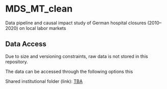# MDS_MT_clean
Data pipeline and causal impact study of German hospital closures (2010–2020) on local labor markets


## Data Access

Due to size and versioning constraints, raw data is not stored in this repository.

The data can be accessed through the following options this 

Shared institutional folder (link):
   [TBA](TBA)
   


